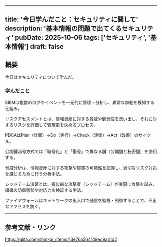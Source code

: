 
---
title: '今日学んだこと：セキュリティに関して'
description: '基本情報の問題で出てくるセキュリティ'
pubDate: 2025-10-06
tags: ['セキュリティ', '基本情報']
draft: false
---

## 概要

今日はセキュリティについて学んだ。

### 学んだこと

SIEMは複数のログやイベントを一元的に管理・分析し、異常な挙動を検知する仕組み。

リスクアセスメントとは、情報資産に対する脅威や脆弱性を洗い出し、それに対するリスクを評価して管理策を決めるプロセス。

PDCAはPlan（計画）→Do（実行）→Check（評価）→Act（改善）のサイクル。

公開鍵暗号方式では「暗号化」と「復号」で異なる鍵（公開鍵と秘密鍵）を使用する。

脅威分析は、情報資産に対する攻撃や障害の可能性を把握し、適切なリスク対策を講じるために行う分析手法。

レッドチーム演習とは、擬似的な攻撃者（レッドチーム）が実際に攻撃を試み、組織の防御態勢や対応力を検証する手法。

ファイアウォールはネットワークの出入口で通信を監視・制御することで、不正なアクセスを防ぐ。

---

## 参考文献・リンク

https://qiita.com/shinkai_/items/13e76a5641d9ec9a41d2


